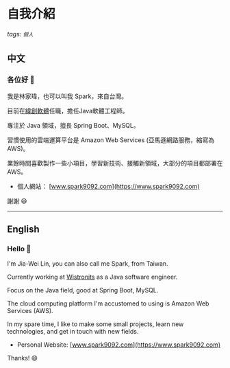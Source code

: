 # 自我介紹

###### tags: `個人`

## 中文

### 各位好 👋

我是林家瑋，也可以叫我 Spark，來自台灣。

目前在[緯創軟體](https://www.wistronits.com/tw/)任職，擔任Java軟體工程師。

專注於 Java 領域，擅長 Spring Boot、MySQL。

習慣使用的雲端運算平台是 Amazon Web Services (亞馬遜網路服務，縮寫為 AWS)。

業餘時間喜歡製作一些小項目，學習新技術、接觸新領域，大部分的項目都部署在 AWS。

- 個人網站： [www.spark9092.com](https://www.spark9092.com)

謝謝 😄

---

## English

### Hello 👋

I'm Jia-Wei Lin, you can also call me Spark, from Taiwan.

Currently working at [Wistronits](https://www.wistronits.com/en/) as a Java software engineer.

Focus on the Java field, good at Spring Boot, MySQL.

The cloud computing platform I'm accustomed to using is Amazon Web Services (AWS).

In my spare time, I like to make some small projects, learn new technologies, and get in touch with new fields.

- Personal Website: [www.spark9092.com](https://www.spark9092.com)

Thanks! 😄

